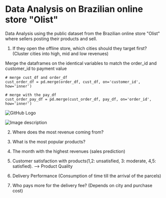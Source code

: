 # Data Analysis on Brazilian online store "Olist" 

Data Analysis using the public dataset from the Brazilian online store "Olist" where sellers posting their products and sell.

1. If they open the offline store, which cities should they target first? (Cluster cities into high, mid and low revenues)

Merge the dataframes on the identical variables to match the order_id and customer_id to payment value
```
# merge cust_df and order_df
cust_order_df = pd.merge(order_df, cust_df, on='customer_id', how='inner')

# merge with the pay_df
cust_order_pay_df = pd.merge(cust_order_df, pay_df, on='order_id', how='inner')
```

![GitHub Logo](/Users/kitaeklee/Desktop/Data/brazilian-ecommerce/images/1.state_pay.png)

![Image description](https://postimg.cc/56wRQh7H)


2. Where does the most revenue coming from?


3. What is the most popular products? 


4. The month with the highest revenues (sales prediction)


5. Customer satisfaction with products(1,2: unsatisfied, 3: moderate, 4,5: satisfied). --> Product Quality 


6. Delivery Performance (Consumption of time till the arrival of the parcels)




6. Who pays more for the delivery fee? (Depends on city and purchase cost)
